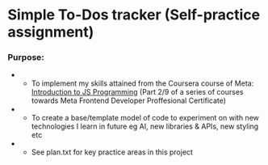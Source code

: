 # Simple To-Dos tracker (Self-practice assignment)

### Purpose:

- - To implement my skills attained from the Coursera course of Meta: [Introduction to JS Programming](https://www.coursera.org/learn/programming-with-javascript/) (Part 2/9 of a series of courses towards Meta Frontend Developer Proffesional Certificate)
- - To create a base/template model of code to experiment on with new technologies I learn in future eg AI, new libraries & APIs, new styling etc
- - See plan.txt for key practice areas in this project
